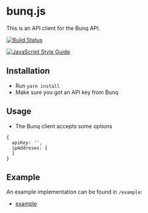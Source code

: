 # bunq.js
This is an API client for the Bunq API.

[![Build Status](https://travis-ci.org/daanpeer/bunq.js.svg?branch=master)](https://travis-ci.org/daanpeer/bunq.js)

[![JavaScript Style Guide](https://img.shields.io/badge/code_style-standard-brightgreen.svg)](https://standardjs.com)


## Installation
* Run `yarn install`
* Make sure you got an API key from Bunq

## Usage
* The Bunq client accepts some options

```
{
  apiKey: '',
  ipAddreses: [
  ]
}
```

## Example
An example implementation can be found in `/example`:

* [example](example)

